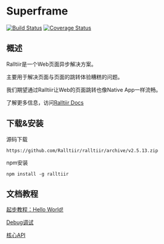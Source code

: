 # Superframe

[![Build Status](https://travis-ci.org/Ralltiir/ralltiir.svg?branch=master)](https://travis-ci.org/Ralltiir/ralltiir) [![Coverage Status](https://coveralls.io/repos/github/Ralltiir/ralltiir/badge.svg?branch=master)](https://coveralls.io/github/Ralltiir/ralltiir?branch=master)

## 概述

Ralltiir是一个Web页面异步解决方案。

主要用于解决页面与页面的跳转体验糟糕的问题。

我们期望通过Ralltiir让Web的页面跳转也像Native App一样流畅。

了解更多信息，访问[Ralltiir Docs](https://ralltiir.github.io/ralltiir/)

## 下载&安装

源码下载

``https://github.com/Ralltiir/ralltiir/archive/v2.5.13.zip``

npm安装

``npm install -g ralltiir``

## 文档教程

[起步教程：Hello World!](https://ralltiir.github.io/ralltiir/get-started/1-hello-world.html)

[Debug调试](https://ralltiir.github.io/ralltiir/advanced/debug.html)

[核心API](https://ralltiir.github.io/ralltiir/api/action.html)

